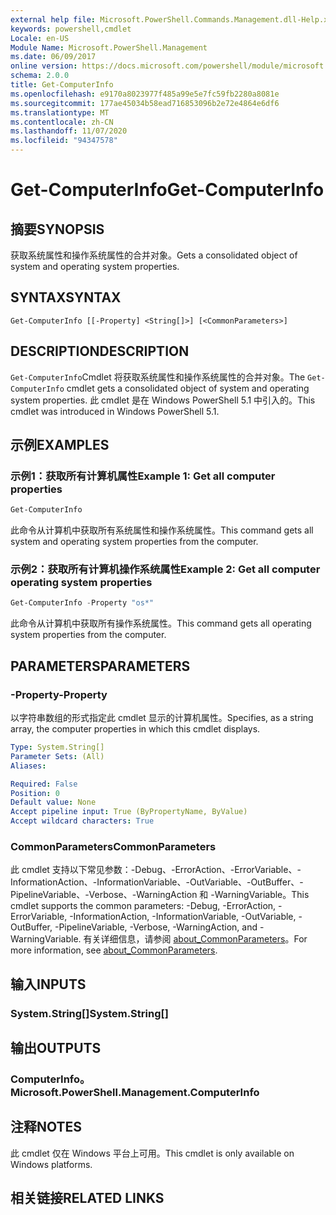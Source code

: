 ```yaml
---
external help file: Microsoft.PowerShell.Commands.Management.dll-Help.xml
keywords: powershell,cmdlet
Locale: en-US
Module Name: Microsoft.PowerShell.Management
ms.date: 06/09/2017
online version: https://docs.microsoft.com/powershell/module/microsoft.powershell.management/get-computerinfo?view=powershell-7&WT.mc_id=ps-gethelp
schema: 2.0.0
title: Get-ComputerInfo
ms.openlocfilehash: e9170a8023977f485a99e5e7fc59fb2280a8081e
ms.sourcegitcommit: 177ae45034b58ead716853096b2e72e4864e6df6
ms.translationtype: MT
ms.contentlocale: zh-CN
ms.lasthandoff: 11/07/2020
ms.locfileid: "94347578"
---
```

# <span data-ttu-id="77618-103">Get-ComputerInfo</span><span class="sxs-lookup"><span data-stu-id="77618-103">Get-ComputerInfo</span></span>

## <span data-ttu-id="77618-104">摘要</span><span class="sxs-lookup"><span data-stu-id="77618-104">SYNOPSIS</span></span>
<span data-ttu-id="77618-105">获取系统属性和操作系统属性的合并对象。</span><span class="sxs-lookup"><span data-stu-id="77618-105">Gets a consolidated object of system and operating system properties.</span></span>

## <span data-ttu-id="77618-106">SYNTAX</span><span class="sxs-lookup"><span data-stu-id="77618-106">SYNTAX</span></span>

```
Get-ComputerInfo [[-Property] <String[]>] [<CommonParameters>]
```

## <span data-ttu-id="77618-107">DESCRIPTION</span><span class="sxs-lookup"><span data-stu-id="77618-107">DESCRIPTION</span></span>

<span data-ttu-id="77618-108">`Get-ComputerInfo`Cmdlet 将获取系统属性和操作系统属性的合并对象。</span><span class="sxs-lookup"><span data-stu-id="77618-108">The `Get-ComputerInfo` cmdlet gets a consolidated object of system and operating system properties.</span></span>
<span data-ttu-id="77618-109">此 cmdlet 是在 Windows PowerShell 5.1 中引入的。</span><span class="sxs-lookup"><span data-stu-id="77618-109">This cmdlet was introduced in Windows PowerShell 5.1.</span></span>

## <span data-ttu-id="77618-110">示例</span><span class="sxs-lookup"><span data-stu-id="77618-110">EXAMPLES</span></span>

### <span data-ttu-id="77618-111">示例1：获取所有计算机属性</span><span class="sxs-lookup"><span data-stu-id="77618-111">Example 1: Get all computer properties</span></span>

```powershell
Get-ComputerInfo
```

<span data-ttu-id="77618-112">此命令从计算机中获取所有系统属性和操作系统属性。</span><span class="sxs-lookup"><span data-stu-id="77618-112">This command gets all system and operating system properties from the computer.</span></span>

### <span data-ttu-id="77618-113">示例2：获取所有计算机操作系统属性</span><span class="sxs-lookup"><span data-stu-id="77618-113">Example 2: Get all computer operating system properties</span></span>

```powershell
Get-ComputerInfo -Property "os*"
```

<span data-ttu-id="77618-114">此命令从计算机中获取所有操作系统属性。</span><span class="sxs-lookup"><span data-stu-id="77618-114">This command gets all operating system properties from the computer.</span></span>

## <span data-ttu-id="77618-115">PARAMETERS</span><span class="sxs-lookup"><span data-stu-id="77618-115">PARAMETERS</span></span>

### <span data-ttu-id="77618-116">-Property</span><span class="sxs-lookup"><span data-stu-id="77618-116">-Property</span></span>

<span data-ttu-id="77618-117">以字符串数组的形式指定此 cmdlet 显示的计算机属性。</span><span class="sxs-lookup"><span data-stu-id="77618-117">Specifies, as a string array, the computer properties in which this cmdlet displays.</span></span>

```yaml
Type: System.String[]
Parameter Sets: (All)
Aliases:

Required: False
Position: 0
Default value: None
Accept pipeline input: True (ByPropertyName, ByValue)
Accept wildcard characters: True
```

### <span data-ttu-id="77618-118">CommonParameters</span><span class="sxs-lookup"><span data-stu-id="77618-118">CommonParameters</span></span>

<span data-ttu-id="77618-119">此 cmdlet 支持以下常见参数：-Debug、-ErrorAction、-ErrorVariable、-InformationAction、-InformationVariable、-OutVariable、-OutBuffer、-PipelineVariable、-Verbose、-WarningAction 和 -WarningVariable。</span><span class="sxs-lookup"><span data-stu-id="77618-119">This cmdlet supports the common parameters: -Debug, -ErrorAction, -ErrorVariable, -InformationAction, -InformationVariable, -OutVariable, -OutBuffer, -PipelineVariable, -Verbose, -WarningAction, and -WarningVariable.</span></span> <span data-ttu-id="77618-120">有关详细信息，请参阅 [about_CommonParameters](../Microsoft.PowerShell.Core/About/about_CommonParameters.md)。</span><span class="sxs-lookup"><span data-stu-id="77618-120">For more information, see [about_CommonParameters](../Microsoft.PowerShell.Core/About/about_CommonParameters.md).</span></span>

## <span data-ttu-id="77618-121">输入</span><span class="sxs-lookup"><span data-stu-id="77618-121">INPUTS</span></span>

### <span data-ttu-id="77618-122">System.String[]</span><span class="sxs-lookup"><span data-stu-id="77618-122">System.String[]</span></span>

## <span data-ttu-id="77618-123">输出</span><span class="sxs-lookup"><span data-stu-id="77618-123">OUTPUTS</span></span>

### <span data-ttu-id="77618-124">ComputerInfo。</span><span class="sxs-lookup"><span data-stu-id="77618-124">Microsoft.PowerShell.Management.ComputerInfo</span></span>

## <span data-ttu-id="77618-125">注释</span><span class="sxs-lookup"><span data-stu-id="77618-125">NOTES</span></span>

<span data-ttu-id="77618-126">此 cmdlet 仅在 Windows 平台上可用。</span><span class="sxs-lookup"><span data-stu-id="77618-126">This cmdlet is only available on Windows platforms.</span></span>

## <span data-ttu-id="77618-127">相关链接</span><span class="sxs-lookup"><span data-stu-id="77618-127">RELATED LINKS</span></span>
